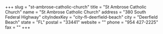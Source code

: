 +++
slug = "st-ambrose-catholic-church"
title = "St Ambrose Catholic Church"
name = "St Ambrose Catholic Church"
address = "380 South Federal Highway"
cityIndexKey = "city-fl-deerfield-beach"
city = "Deerfield Beach"
state = "FL"
postal = "33441"
website = ""
phone = "954 427-2225"
fax = ""
+++
